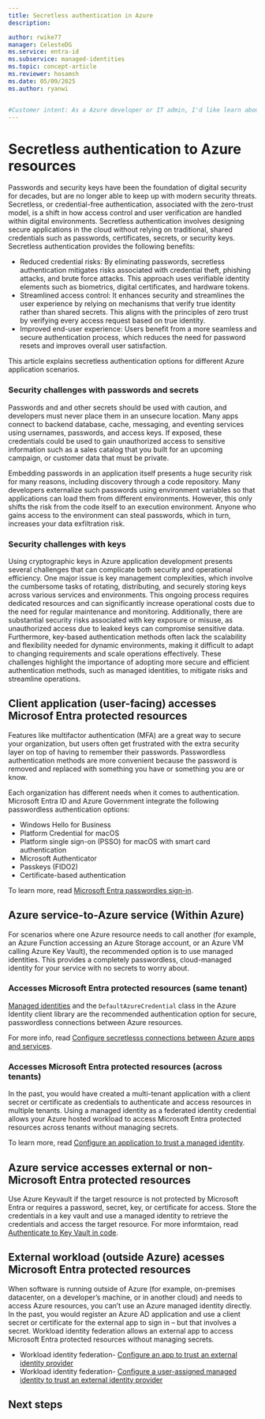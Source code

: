 ```yaml
---
title: Secretless authentication in Azure
description: 

author: rwike77
manager: CelesteDG
ms.service: entra-id
ms.subservice: managed-identities
ms.topic: concept-article
ms.reviewer: hosamsh
ms.date: 05/09/2025
ms.author: ryanwi


#Customer intent: As a Azure developer or IT admin, I'd like learn about secretless authentication in Azure so I can securely access Azure resources without managing or storing passwords or secrets.
---
```


# Secretless authentication to Azure resources

Passwords and security keys have been the foundation of digital security for decades, but are no longer able to keep up with modern security threats.  Secretless, or credential-free authentication, associated with the zero-trust model, is a shift in how access control and user verification are handled within digital environments. Secretless authentication involves designing secure applications in the cloud without relying on traditional, shared credentials such as passwords, certificates, secrets, or security keys.  Secretless authentication provides the following benefits:

- Reduced credential risks: By eliminating passwords, secretless authentication mitigates risks associated with credential theft, phishing attacks, and brute force attacks. This approach uses verifiable identity elements such as biometrics, digital certificates, and hardware tokens.
- Streamlined access control: It enhances security and streamlines the user experience by relying on mechanisms that verify true identity rather than shared secrets. This aligns with the principles of zero trust by verifying every access request based on true identity.
- Improved end-user experience: Users benefit from a more seamless and secure authentication process, which reduces the need for password resets and improves overall user satisfaction.

This article explains secretless authentication options for different Azure application scenarios.

### Security challenges with passwords and secrets

Passwords and and other secrets should be used with caution, and developers must never place them in an unsecure location. Many apps connect to backend database, cache, messaging, and eventing services using usernames, passwords, and access keys. If exposed, these credentials could be used to gain unauthorized access to sensitive information such as a sales catalog that you built for an upcoming campaign, or customer data that must be private.

Embedding passwords in an application itself presents a huge security risk for many reasons, including discovery through a code repository. Many developers externalize such passwords using environment variables so that applications can load them from different environments. However, this only shifts the risk from the code itself to an execution environment. Anyone who gains access to the environment can steal passwords, which in turn, increases your data exfiltration risk.


### Security challenges with keys

Using cryptographic keys in Azure application development presents several challenges that can complicate both security and operational efficiency. One major issue is key management complexities, which involve the cumbersome tasks of rotating, distributing, and securely storing keys across various services and environments. This ongoing process requires dedicated resources and can significantly increase operational costs due to the need for regular maintenance and monitoring. Additionally, there are substantial security risks associated with key exposure or misuse, as unauthorized access due to leaked keys can compromise sensitive data. Furthermore, key-based authentication methods often lack the scalability and flexibility needed for dynamic environments, making it difficult to adapt to changing requirements and scale operations effectively. These challenges highlight the importance of adopting more secure and efficient authentication methods, such as managed identities, to mitigate risks and streamline operations.

## Client application (user-facing) accesses Microsof Entra protected resources

Features like multifactor authentication (MFA) are a great way to secure your organization, but users often get frustrated with the extra security layer on top of having to remember their passwords. Passwordless authentication methods are more convenient because the password is removed and replaced with something you have or something you are or know.

Each organization has different needs when it comes to authentication. Microsoft Entra ID and Azure Government integrate the following passwordless authentication options:

- Windows Hello for Business
- Platform Credential for macOS
- Platform single sign-on (PSSO) for macOS with smart card authentication
- Microsoft Authenticator
- Passkeys (FIDO2)
- Certificate-based authentication

To learn more, read [Microsoft Entra passwordles sign-in](/entra/identity/authentication/concept-authentication-passwordless).

## Azure service-to-Azure service (Within Azure)

For scenarios where one Azure resource needs to call another (for example, an Azure Function accessing an Azure Storage account, or an Azure VM calling Azure Key Vault), the recommended option is to use managed identities. This provides a completely passwordless, cloud-managed identity for your service with no secrets to worry about.

### Accesses Microsoft Entra protected resources (same tenant)

[Managed identities](/entra/identity/managed-identities-azure-resources/overview) and the `DefaultAzureCredential` class in the Azure Identity client library are the recommended authentication option for secure, passwordless connections between Azure resources.

For more info, read [Configure secretlesss connections between Azure apps and services](/azure/storage/common/multiple-identity-scenarios?toc=%2Fazure%2Fdeveloper%2Fintro%2Ftoc.json&bc=%2Fazure%2Fdeveloper%2Fbreadcrumb%2Ftoc.json&tabs=csharp).

### Accesses Microsoft Entra protected resources (across tenants)

In the past, you would have created a multi-tenant application with a client secret or certificate as credentials to authenticate and access resources in multiple tenants.  Using a managed identity as a federated identity credential allows your Azure hosted workload to access Microsoft Entra protected resources across tenants without managing secrets. 

To learn more, read [Configure an application to trust a managed identity](/entra/workload-id/workload-identity-federation-config-app-trust-managed-identity).

## Azure service accesses external or non-Microsoft Entra protected resources

Use Azure Keyvault if the target resource is not protected by Microsoft Entra or requires a password, secret, key, or certificate for access.  Store the credentials in a key vault and use a managed identity to retrieve the credentials and access the target resource.  For more informtaion, read [Authenticate to Key Vault in code](/azure/key-vault/general/developers-guide#authenticate-to-key-vault-in-code).

## External workload (outside Azure) acesses Microsoft Entra protected resources

When software is running outside of Azure (for example, on-premises datacenter, on a developer’s machine, or in another cloud) and needs to access Azure resources, you can’t use an Azure managed identity directly. In the past, you would register an Azure AD application and use a client secret or certificate for the external app to sign in – but that involves a secret. Workload identity federation allows an external app to access Microsoft Entra protected resources without managing secrets.

- Workload identity federation- [Configure an app to trust an external identity provider](/entra/workload-id/workload-identity-federation-create-trust)
- Workload identity federation- [Configure a user-assigned managed identity to trust an external identity provider](/entra/workload-id/workload-identity-federation-create-trust-user-assigned-managed-identity)

## Next steps